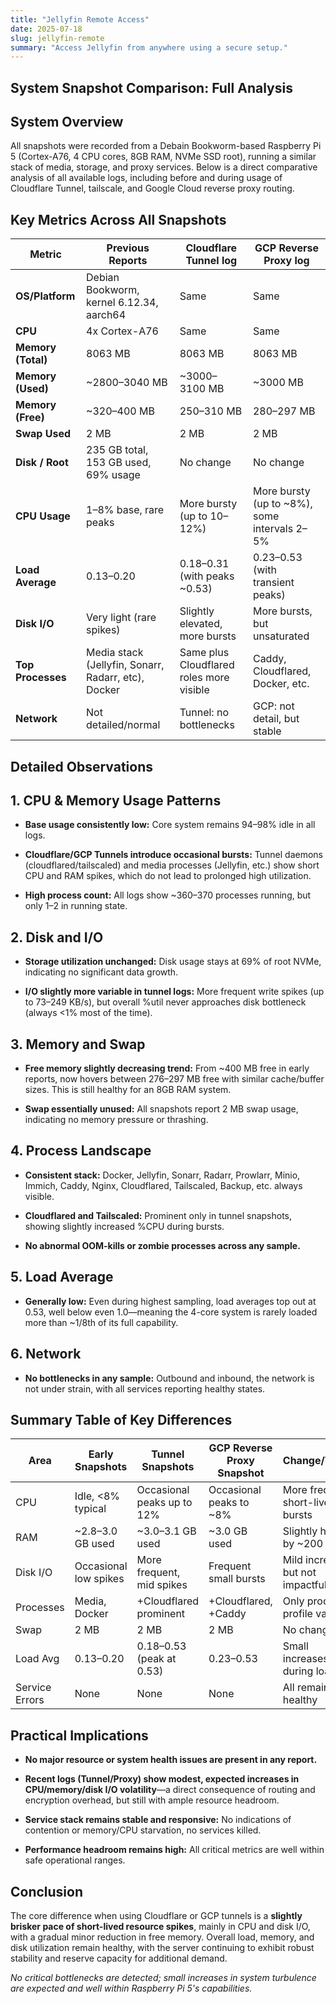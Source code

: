 ```yaml
---
title: "Jellyfin Remote Access"
date: 2025-07-18
slug: jellyfin-remote
summary: "Access Jellyfin from anywhere using a secure setup."
---
```


## System Snapshot Comparison: Full Analysis

## System Overview

All snapshots were recorded from a Debain Bookworm-based Raspberry Pi 5 (Cortex-A76, 4 CPU cores, 8GB RAM, NVMe SSD root), running a similar stack of media, storage, and proxy services. Below is a direct comparative analysis of all available logs, including before and during usage of Cloudflare Tunnel, tailscale, and Google Cloud reverse proxy routing.

## Key Metrics Across All Snapshots

| Metric             | Previous Reports                                    | Cloudflare Tunnel log                    | GCP Reverse Proxy log                        |
| ------------------ | --------------------------------------------------- | ---------------------------------------- | -------------------------------------------- |
| **OS/Platform**    | Debian Bookworm, kernel 6.12.34, aarch64            | Same                                     | Same                                         |
| **CPU**            | 4x Cortex-A76                                       | Same                                     | Same                                         |
| **Memory (Total)** | 8063 MB                                             | 8063 MB                                  | 8063 MB                                      |
| **Memory (Used)**  | ~2800–3040 MB                                       | ~3000–3100 MB                            | ~3000 MB                                     |
| **Memory (Free)**  | ~320–400 MB                                         | 250–310 MB                               | 280–297 MB                                   |
| **Swap Used**      | 2 MB                                                | 2 MB                                     | 2 MB                                         |
| **Disk / Root**    | 235 GB total, 153 GB used, 69% usage                | No change                                | No change                                    |
| **CPU Usage**      | 1–8% base, rare peaks                               | More bursty (up to 10–12%)               | More bursty (up to ~8%), some intervals 2–5% |
| **Load Average**   | 0.13–0.20                                           | 0.18–0.31 (with peaks ~0.53)             | 0.23–0.53 (with transient peaks)             |
| **Disk I/O**       | Very light (rare spikes)                            | Slightly elevated, more bursts           | More bursts, but unsaturated                 |
| **Top Processes**  | Media stack (Jellyfin, Sonarr, Radarr, etc), Docker | Same plus Cloudflared roles more visible | Caddy, Cloudflared, Docker, etc.             |
| **Network**        | Not detailed/normal                                 | Tunnel: no bottlenecks                   | GCP: not detail, but stable                  |

## Detailed Observations

## 1. **CPU & Memory Usage Patterns**

- **Base usage consistently low:** Core system remains 94–98% idle in all logs.
    
- **Cloudflare/GCP Tunnels introduce occasional bursts:** Tunnel daemons (cloudflared/tailscaled) and media processes (Jellyfin, etc.) show short CPU and RAM spikes, which do not lead to prolonged high utilization.
    
- **High process count:** All logs show ~360–370 processes running, but only 1–2 in running state.
    

## 2. **Disk and I/O**

- **Storage utilization unchanged:** Disk usage stays at 69% of root NVMe, indicating no significant data growth.
    
- **I/O slightly more variable in tunnel logs:** More frequent write spikes (up to 73–249 KB/s), but overall %util never approaches disk bottleneck (always <1% most of the time).
    

## 3. **Memory and Swap**

- **Free memory slightly decreasing trend:** From ~400 MB free in early reports, now hovers between 276–297 MB free with similar cache/buffer sizes. This is still healthy for an 8GB RAM system.
    
- **Swap essentially unused:** All snapshots report 2 MB swap usage, indicating no memory pressure or thrashing.
    

## 4. **Process Landscape**

- **Consistent stack:** Docker, Jellyfin, Sonarr, Radarr, Prowlarr, Minio, Immich, Caddy, Nginx, Cloudflared, Tailscaled, Backup, etc. always visible.
    
- **Cloudflared and Tailscaled:** Prominent only in tunnel snapshots, showing slightly increased %CPU during bursts.
    
- **No abnormal OOM-kills or zombie processes across any sample.**
    

## 5. **Load Average**

- **Generally low:** Even during highest sampling, load averages top out at 0.53, well below even 1.0—meaning the 4-core system is rarely loaded more than ~1/8th of its full capability.
    

## 6. **Network**

- **No bottlenecks in any sample:** Outbound and inbound, the network is not under strain, with all services reporting healthy states.
    

## Summary Table of Key Differences

| Area           | Early Snapshots       | Tunnel Snapshots           | GCP Reverse Proxy Snapshot | Change/Trend                      |
| -------------- | --------------------- | -------------------------- | -------------------------- | --------------------------------- |
| CPU            | Idle, <8% typical     | Occasional peaks up to 12% | Occasional peaks to ~8%    | More frequent, short-lived bursts |
| RAM            | ~2.8–3.0 GB used      | ~3.0–3.1 GB used           | ~3.0 GB used               | Slightly higher, by ~200 MB       |
| Disk I/O       | Occasional low spikes | More frequent, mid spikes  | Frequent small bursts      | Mild increase, but not impactful  |
| Processes      | Media, Docker         | +Cloudflared prominent     | +Cloudflared, +Caddy       | Only process profile varies       |
| Swap           | 2 MB                  | 2 MB                       | 2 MB                       | No change                         |
| Load Avg       | 0.13–0.20             | 0.18–0.53 (peak at 0.53)   | 0.23–0.53                  | Small increases during load       |
| Service Errors | None                  | None                       | None                       | All remain healthy                |

## Practical Implications

- **No major resource or system health issues are present in any report.**
    
- **Recent logs (Tunnel/Proxy) show modest, expected increases in CPU/memory/disk I/O volatility**—a direct consequence of routing and encryption overhead, but still with ample resource headroom.
    
- **Service stack remains stable and responsive:** No indications of contention or memory/CPU starvation, no services killed.
    
- **Performance headroom remains high:** All critical metrics are well within safe operational ranges.
    

## Conclusion

The core difference when using Cloudflare or GCP tunnels is a **slightly brisker pace of short-lived resource spikes**, mainly in CPU and disk I/O, with a gradual minor reduction in free memory. Overall load, memory, and disk utilization remain healthy, with the server continuing to exhibit robust stability and reserve capacity for additional demand.

_No critical bottlenecks are detected; small increases in system turbulence are expected and well within Raspberry Pi 5's capabilities._
